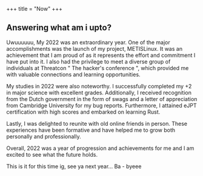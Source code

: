 +++
title = "Now"
+++

## Answering what am i upto?

Uwuuuuuu, My 2022 was an extraordinary year. One of the major accomplishments was the launch of my project, METISLinux. It was an achievement that I am proud of as it represents the effort and commitment I have put into it. I also had the privilege to meet a diverse group of individuals at Threatcon " The hacker's conference ", which provided me with valuable connections and learning opportunities.


My studies in 2022 were also noteworthy. I successfully completed my +2 in major science with excellent grades. Additionally, I received recognition from the Dutch government in the form of swags and a letter of appreciation from Cambridge University for my bug reports. Furthermore, I attained eJPT certification with high scores and embarked on learning Rust.

Lastly, I was delighted to reunite with old online friends in person. These experiences have been formative and have helped me to grow both personally and professionally.

Overall, 2022 was a year of progression and achievements for me and I am excited to see what the future holds.

This is it for this time ig, see ya next year... Ba - byeee

